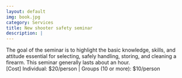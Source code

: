 ```yaml
---
layout: default
img: book.jpg
category: Services
title: New shooter safety seminar
description: |
---
```

The goal of the seminar is to highlight the basic knowledge, skills, and attitude essential for selecting, safely handling, storing, and cleaning a firearm.  This seminar generally lasts about an hour.    
[Cost] Individual: $20/person | Groups (10 or more): $10/person 